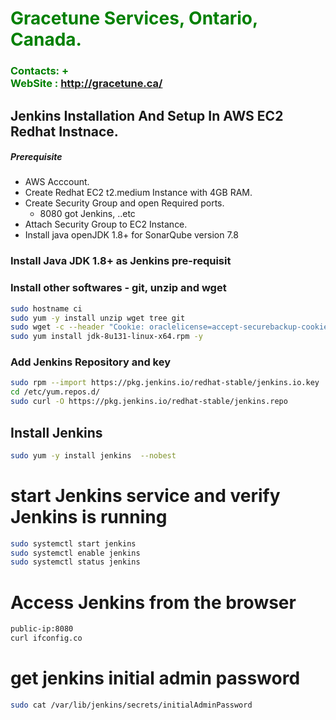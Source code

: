 #  **<span style="color:green">Gracetune Services, Ontario, Canada.</span>**
### **<span style="color:green">Contacts: +<br> WebSite : <http://gracetune.ca/></span>**




## Jenkins Installation And Setup In AWS EC2 Redhat Instnace.
##### Prerequisite
+ AWS Acccount.
+ Create Redhat EC2 t2.medium Instance with 4GB RAM.
+ Create Security Group and open Required ports.
   + 8080 got Jenkins, ..etc
+ Attach Security Group to EC2 Instance.
+ Install java openJDK 1.8+ for SonarQube version 7.8

### Install Java JDK 1.8+ as Jenkins pre-requisit
### Install other softwares - git, unzip and wget

``` sh
sudo hostname ci
sudo yum -y install unzip wget tree git
sudo wget -c --header "Cookie: oraclelicense=accept-securebackup-cookie" http://download.oracle.com/otn-pub/java/jdk/8u131-b11/d54c1d3a095b4ff2b6607d096fa80163/jdk-8u131-linux-x64.rpm
sudo yum install jdk-8u131-linux-x64.rpm -y
```
###  Add Jenkins Repository and key
```sh
sudo rpm --import https://pkg.jenkins.io/redhat-stable/jenkins.io.key
cd /etc/yum.repos.d/
sudo curl -O https://pkg.jenkins.io/redhat-stable/jenkins.repo
```

## Install Jenkins
```sh
sudo yum -y install jenkins  --nobest
```
# start Jenkins  service and verify Jenkins is running
```sh
sudo systemctl start jenkins
sudo systemctl enable jenkins
sudo systemctl status jenkins
```
# Access Jenkins from the browser
```sh
public-ip:8080
curl ifconfig.co 
```
# get jenkins initial admin password
```sh
sudo cat /var/lib/jenkins/secrets/initialAdminPassword
```

